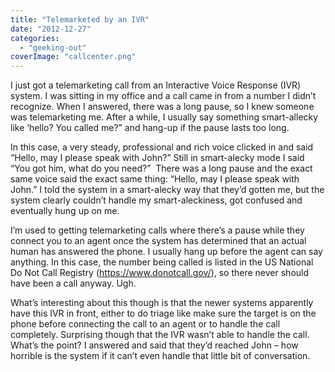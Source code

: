 ```yaml
---
title: "Telemarketed by an IVR"
date: "2012-12-27"
categories: 
  - "geeking-out"
coverImage: "callcenter.png"
---
```


I just got a telemarketing call from an Interactive Voice Response (IVR) system. I was sitting in my office and a call came in from a number I didn’t recognize. When I answered, there was a long pause, so I knew someone was telemarketing me. After a while, I usually say something smart-allecky like ‘hello? You called me?” and hang-up if the pause lasts too long.

In this case, a very steady, professional and rich voice clicked in and said “Hello, may I please speak with John?” Still in smart-alecky mode I said “You got him, what do you need?”  There was a long pause and the exact same voice said the exact same thing: “Hello, may I please speak with John.” I told the system in a smart-alecky way that they’d gotten me, but the system clearly couldn’t handle my smart-aleckiness, got confused and eventually hung up on me.

I’m used to getting telemarketing calls where there’s a pause while they connect you to an agent once the system has determined that an actual human has answered the phone. I usually hang up before the agent can say anything. In this case, the number being called is listed in the US National Do Not Call Registry (https://www.donotcall.gov/), so there never should have been a call anyway. Ugh.

What’s interesting about this though is that the newer systems apparently have this IVR in front, either to do triage like make sure the target is on the phone before connecting the call to an agent or to handle the call completely. Surprising though that the IVR wasn’t able to handle the call. What’s the point? I answered and said that they’d reached John – how horrible is the system if it can’t even handle that little bit of conversation.
